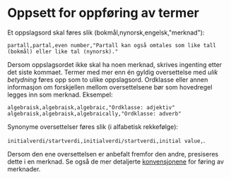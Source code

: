 # Oppsett for oppføring av termer

Et oppslagsord skal føres slik (bokmål,nynorsk,engelsk,"merknad"):

`partall,partal,even number,"Partall kan også omtales som like tall (bokmål) eller like tal (nynorsk)."`
 
Dersom oppslagsordet ikke skal ha noen merknad, skrives ingenting etter det siste kommaet.
Termer med mer enn én gyldig oversettelse med <i>ulik betydning</i> føres opp som to ulike oppslagsord.
Ordklasse eller annen informasjon om forskjellen mellom oversettelsene bør som hovedregel legges inn som merknad.
Eksempel:

```
algebraisk,algebraisk,algebraic,"Ordklasse: adjektiv"
algebraisk,algebraisk,algebraically,"Ordklasse: adverb"
```
 
Synonyme oversettelser føres slik (i alfabetisk rekkefølge): 

`initialverdi/startverdi,initialverdi/startverdi,initial value,`.
 
Dersom den ene oversettelsen er anbefalt fremfor den andre, presiseres dette i en merknad. Se også de mer detaljerte [konvensjonene](konvensjoner_merknader.md) for føring av merknader.
